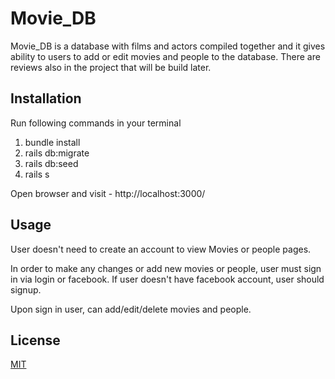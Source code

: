 # Movie_DB

Movie_DB is a database with films and actors compiled together and it gives ability to users to add or edit movies and people to the database.
There are reviews also in the project that will be build later.

## Installation

Run following commands in your terminal

1. bundle install
2. rails db:migrate
3. rails db:seed
4. rails s

Open browser and visit - http://localhost:3000/


## Usage

User doesn't need to create an account to view Movies or people pages.

In order to make any changes or add new movies or people, user must sign in via login or facebook. If user doesn't have facebook account, user should signup.

Upon sign in user, can add/edit/delete movies and people.

## License
[MIT](https://choosealicense.com/licenses/mit/)
